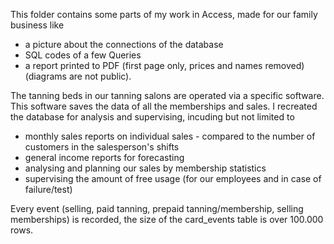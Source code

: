 This folder contains some parts of my work in Access, made for our family business like
- a picture about the connections of the database
- SQL codes of a few Queries
- a report printed to PDF (first page only, prices and names removed)
(diagrams are not public).

The tanning beds in our tanning salons are operated via a specific software. This software
saves the data of all the memberships and sales. I recreated the database for analysis and
supervising, incuding but not limited to
- monthly sales reports on individual sales - compared to the number of customers in the
  salesperson's shifts
- general income reports for forecasting
- analysing and planning our sales by membership statistics
- supervising the amount of free usage (for our employees and in case of failure/test)

Every event (selling, paid tanning, prepaid tanning/membership, selling memberships) is
recorded, the size of the card_events table is over 100.000 rows.
